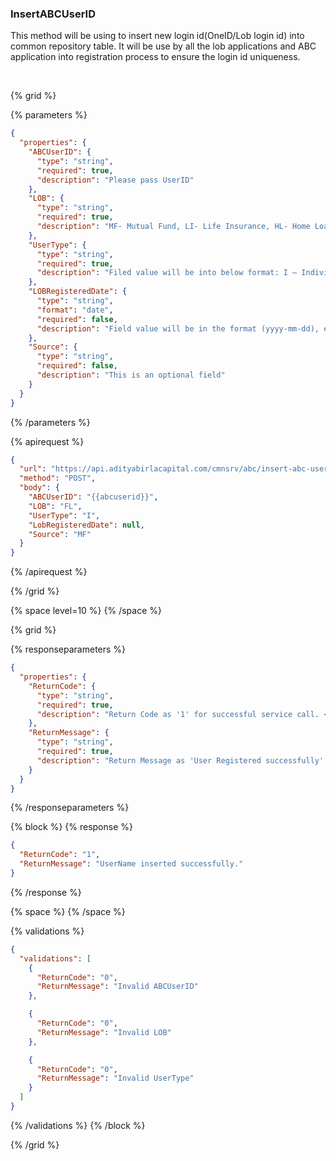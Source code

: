### InsertABCUserID

This method will be using to insert new login id(OneID/Lob login id) into common repository table. It will be use by all the lob applications and ABC application into registration process to ensure the login id uniqueness.

&nbsp;

{% grid %}

{% parameters %}

```json
{
  "properties": {
    "ABCUserID": {
      "type": "string",
      "required": true,
      "description": "Please pass UserID"
    },
    "LOB": {
      "type": "string",
      "required": true,
      "description": "MF- Mutual Fund, LI- Life Insurance, HL- Home Loan, FL- Personal Loan, HI- Health Insurance, IBM- Motor Insurance"
    },
    "UserType": {
      "type": "string",
      "required": true,
      "description": "Filed value will be into below format: I – Individual type user, C- Commercial type user, M- ABHI Member"
    },
    "LOBRegisteredDate": {
      "type": "string",
      "format": "date",
      "required": false,
      "description": "Field value will be in the format (yyyy-mm-dd), e.g., '2018-10-10'"
    },
    "Source": {
      "type": "string",
      "required": false,
      "description": "This is an optional field"
    }
  }
}
```

{% /parameters %}

{% apirequest %}

```json
{
  "url": "https://api.adityabirlacapital.com/cmnsrv/abc/insert-abc-userid",
  "method": "POST",
  "body": {
    "ABCUserID": "{{abcuserid}}",
    "LOB": "FL",
    "UserType": "I",
    "LobRegisteredDate": null,
    "Source": "MF"
  }
}
```

{% /apirequest %}

{% /grid %}

{% space level=10 %}
{% /space %}

{% grid %}

{% responseparameters %}

```json
{
  "properties": {
    "ReturnCode": {
      "type": "string",
      "required": true,
      "description": "Return Code as '1' for successful service call. <Please Refer Below Return Code list>"
    },
    "ReturnMessage": {
      "type": "string",
      "required": true,
      "description": "Return Message as 'User Registered successfully' for successful service call."
    }
  }
}
```

{% /responseparameters %}

{% block %}
{% response %}

```json
{
  "ReturnCode": "1",
  "ReturnMessage": "UserName inserted successfully."
}
```

{% /response %}

{% space %}
{% /space %}

{% validations %}

```json
{
  "validations": [
    {
      "ReturnCode": "0",
      "ReturnMessage": "Invalid ABCUserID"
    },

    {
      "ReturnCode": "0",
      "ReturnMessage": "Invalid LOB"
    },

    {
      "ReturnCode": "0",
      "ReturnMessage": "Invalid UserType"
    }
  ]
}
```

{% /validations %}
{% /block %}

{% /grid %}
